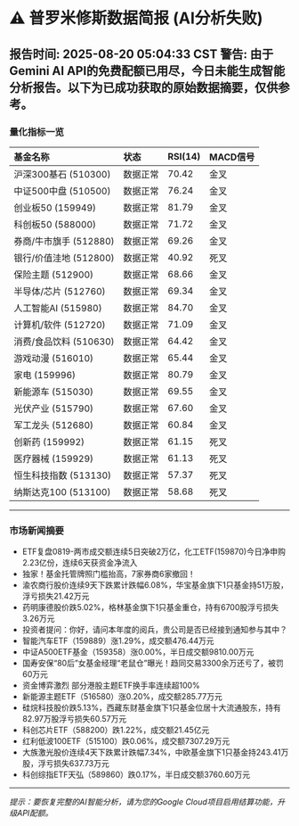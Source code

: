 # ⚠️ 普罗米修斯数据简报 (AI分析失败)
**报告时间:** 2025-08-20 05:04:33 CST
**警告:** 由于Gemini AI API的免费配额已用尽，今日未能生成智能分析报告。以下为已成功获取的原始数据摘要，仅供参考。
---
### 量化指标一览
| 基金名称 | 状态 | RSI(14) | MACD信号 |
| :--- | :--- | :--- | :--- |
| 沪深300基石 (510300) | 数据正常 | 70.42 | 金叉 |
| 中证500中盘 (510500) | 数据正常 | 76.24 | 金叉 |
| 创业板50 (159949) | 数据正常 | 81.79 | 金叉 |
| 科创板50 (588000) | 数据正常 | 71.72 | 金叉 |
| 券商/牛市旗手 (512880) | 数据正常 | 69.26 | 金叉 |
| 银行/价值洼地 (512800) | 数据正常 | 40.92 | 死叉 |
| 保险主题 (512900) | 数据正常 | 68.66 | 金叉 |
| 半导体/芯片 (512760) | 数据正常 | 69.34 | 金叉 |
| 人工智能AI (515980) | 数据正常 | 84.70 | 金叉 |
| 计算机/软件 (512720) | 数据正常 | 71.09 | 金叉 |
| 消费/食品饮料 (510630) | 数据正常 | 64.42 | 金叉 |
| 游戏动漫 (516010) | 数据正常 | 65.44 | 金叉 |
| 家电 (159996) | 数据正常 | 80.79 | 金叉 |
| 新能源车 (515030) | 数据正常 | 69.55 | 金叉 |
| 光伏产业 (515790) | 数据正常 | 67.60 | 金叉 |
| 军工龙头 (512680) | 数据正常 | 60.84 | 金叉 |
| 创新药 (159992) | 数据正常 | 61.15 | 死叉 |
| 医疗器械 (159929) | 数据正常 | 61.13 | 死叉 |
| 恒生科技指数 (513130) | 数据正常 | 57.37 | 死叉 |
| 纳斯达克100 (513100) | 数据正常 | 58.68 | 死叉 |

---
### 市场新闻摘要

- ETF复盘0819-两市成交额连续5日突破2万亿，化工ETF(159870)今日净申购2.23亿份，连续6天获资金净流入
- 独家！基金托管牌照门槛抬高，7家券商6家撤回！
- 渝农商行股价连续9天下跌累计跌幅6.08%，华宝基金旗下1只基金持51万股，浮亏损失21.42万元
- 药明康德股价跌5.02%，格林基金旗下1只基金重仓，持有6700股浮亏损失3.26万元
- 投资者提问：你好，请问本年度的阅兵，贵公司是否已经接到通知参与其中？
- 智能汽车ETF（159889）涨1.29%，成交额476.44万元
- 中证A500ETF基金（159358）涨0.00%，半日成交额9810.00万元
- 国寿安保“80后”女基金经理“老鼠仓”曝光！趋同交易3300余万还亏了，被罚60万元
- 资金博弈激烈 部分港股主题ETF换手率连续超100%
- 新能源主题ETF（516580）涨0.20%，成交额285.77万元
- 硅烷科技股价跌5.13%，西藏东财基金旗下1只基金位居十大流通股东，持有82.97万股浮亏损失60.57万元
- 科创芯片ETF（588200）跌1.22%，成交额21.45亿元
- 红利低波100ETF（515100）跌0.06%，成交额7307.29万元
- 大族激光股价连续4天下跌累计跌幅7.34%，中欧基金旗下1只基金持243.41万股，浮亏损失637.73万元
- 科创综指ETF天弘（589860）跌0.17%，半日成交额3760.60万元
---
*提示：要恢复完整的AI智能分析，请为您的Google Cloud项目启用结算功能，升级API配额。*